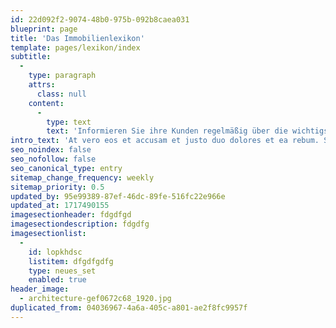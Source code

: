 ```yaml
---
id: 22d092f2-9074-48b0-975b-092b8caea031
blueprint: page
title: 'Das Immobilienlexikon'
template: pages/lexikon/index
subtitle:
  -
    type: paragraph
    attrs:
      class: null
    content:
      -
        type: text
        text: 'Informieren Sie ihre Kunden regelmäßig über die wichtigsten Marktaktivitäten und verfassen Sie detaillierte Blog-Artikel, um ihre Kunden über verschiedene Immobilienthemen aufzuklären. '
intro_text: 'At vero eos et accusam et justo duo dolores et ea rebum. Stet clita kasd gubergren, no sea takimata sanctus est Lorem ipsum dolor sit amet.'
seo_noindex: false
seo_nofollow: false
seo_canonical_type: entry
sitemap_change_frequency: weekly
sitemap_priority: 0.5
updated_by: 95e99389-87ef-46dc-89fe-516fc22e966e
updated_at: 1717490155
imagesectionheader: fdgdfgd
imagesectiondescription: fdgdfg
imagesectionlist:
  -
    id: lopkhdsc
    listitem: dfgdfgdfg
    type: neues_set
    enabled: true
header_image:
  - architecture-gef0672c68_1920.jpg
duplicated_from: 04036967-4a6a-405c-a801-ae2f8fc9957f
---
```

